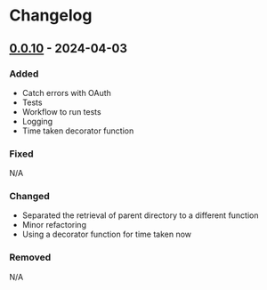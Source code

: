 # Changelog

## [0.0.10] - 2024-04-03

### Added
- Catch errors with OAuth
- Tests
- Workflow to run tests
- Logging
- Time taken decorator function

### Fixed
N/A

### Changed
- Separated the retrieval of parent directory to a different function
- Minor refactoring
- Using a decorator function for time taken now

### Removed
N/A


[0.0.10]: https://github.com/amieldelatorre/spotilistcli/compare/0.0.9...0.0.10